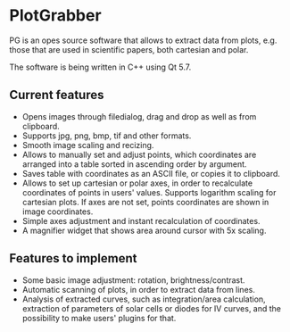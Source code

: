 PlotGrabber
===========

PG is an opes source software that allows to extract data from plots, e.g. those that are used in scientific papers, both cartesian and polar.

The software is being written in C++ using Qt 5.7.

Current features
----------------

* Opens images through filedialog, drag and drop as well as from clipboard.
* Supports jpg, png, bmp, tif and other formats.
* Smooth image scaling and recizing.
* Allows to manually set and adjust points, which coordinates are arranged into a table sorted in ascending order by argument.
* Saves table with coordinates as an ASCII file, or copies it to clipboard.
* Allows to set up cartesian or polar axes, in order to recalculate coordinates of points in users' values. Supports logarithm scaling for cartesian plots. If axes are not set, points coordinates are shown in image coordinates.
* Simple axes adjustment and instant recalculation of coordinates.
* A magnifier widget that shows area around cursor with 5x scaling.

Features to implement
---------------------

* Some basic image adjustment: rotation, brightness/contrast.
* Automatic scanning of plots, in order to extract data from lines.
* Analysis of extracted curves, such as integration/area calculation, extraction of parameters of solar cells or diodes for IV curves, and the possibility to make users' plugins for that.
